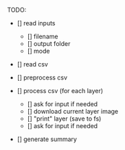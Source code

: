 TODO:
- [] read inputs
    - [] filename
    - [] output folder
    - [] mode

- [] read csv
- [] preprocess csv
- [] process csv (for each layer)
    - [] ask for input if needed
    - [] download current layer image
    - [] "print" layer (save to fs)
    - [] ask for input if needed

- [] generate summary
